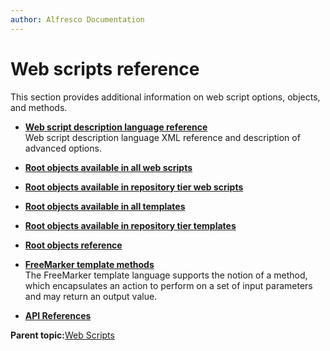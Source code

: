 ```yaml
---
author: Alfresco Documentation
---
```


# Web scripts reference

This section provides additional information on web script options, objects, and methods.

-   **[Web script description language reference](../references/api-wsdl-webscript-descriptor-language-reference.md)**  
Web script description language XML reference and description of advanced options.
-   **[Root objects available in all web scripts](../references/api-ws-root.md)**  

-   **[Root objects available in repository tier web scripts](../references/api-ws-root-repository.md)**  

-   **[Root objects available in all templates](../references/api-ws-root-template.md)**  

-   **[Root objects available in repository tier templates](../references/api-ws-root-template-repository.md)**  

-   **[Root objects reference](../references/api-ws-root-ref.md)**  

-   **[FreeMarker template methods](../references/api-ws-freemarker.md)**  
The FreeMarker template language supports the notion of a method, which encapsulates an action to perform on a set of input parameters and may return an output value.
-   **[API References](../references/api-ws-further-info-apis.md)**  


**Parent topic:**[Web Scripts](../concepts/ws-architecture.md)

